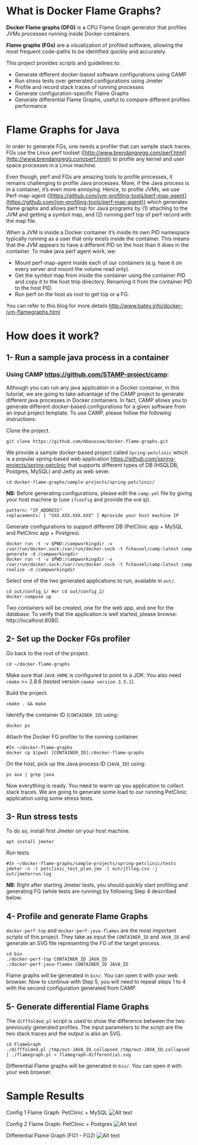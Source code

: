 
# What is Docker Flame Graphs?

**Docker Flame graphs (DFG)** is a CPU Flame Graph generator that profiles JVMs processes running inside Docker containers.

**Flame graphs (FGs)** are a visualization of profiled software, allowing the most frequent code-paths to be identified quickly and accurately.

This project provides scripts and guidelines to:
- Generate different docker-based software configurations using CAMP
- Run stress tests over generated configurations using Jmeter
- Profile and record stack traces of running processes
- Generate configuration-specific Flame Graphs
- Generate differential Flame Graphs, useful to compare different profiles performance

# Flame Graphs for Java

In order to generate FGs, one needs a profiler that can sample stack traces.
FGs use the Linux perf toolset ([http://www.brendangregg.com/perf.html](http://www.brendangregg.com/perf.html)) to profile any kernel and user space processes in a Linux machine.

Even though, perf and FGs are amazing tools to profile processes, it remains challenging to profile Java processes. More, if the Java process is in a container, it’s even more annoying. Hence, to profile JVMs, we use Perf-map-agent ([https://github.com/jvm-profiling-tools/perf-map-agent](https://github.com/jvm-profiling-tools/perf-map-agent)) which generates flame graphs and allows perf top for Java programs by (1) attaching to the JVM and getting a symbol map, and (2) running perf top of perf record with the map file.

When a JVM is inside a Docker container it’s inside its own PID namespace typically running as a user that only exists inside the container.
This means that the JVM appears to have a different PID on the host than it does in the container.
To make java perf agent work, we:

- Mount perf-map-agent inside each of our containers (e.g. have it on every server and mount the volume read only).
- Get the symbol map from inside the container using the container PID and copy it to the host tmp directory. Renaming it from the container PID to the host PID.
- Run perf on the host as root to get top or a FG.

You can refer to this blog for more details http://www.batey.info/docker-jvm-flamegraphs.html

# How does it work?

## 1- Run a sample java process in a container

### Using CAMP https://github.com/STAMP-project/camp:

Although you can run any java application in a Docker container, in this tutorial, we are going to take advantage of the CAMP project to generate different java processes in Docker containers. In fact, CAMP allows you to generate different docker-based configurations for a given software from an input project template. To use CAMP, please follow the following instructions:

Clone the project.
```
git clone https://github.com/mboussaa/docker-flame-graphs.git
```
We provide a sample docker-based project called `Spring-petclinic` which is a popular spring-based web application https://github.com/spring-projects/spring-petclinic that supports different types of DB (HSQLDB, Postgres, MySQL) and Jetty as web sever.
```
cd docker-flame-graphs/sample-projects/spring-petclinic/
```
**NB:** Before generating configurations, please edit the `camp.yml` file by giving your host machine ip (use `ifconfig` and provide the `en0` ip).
```
pattern: "IP_ADDRESS"
replacements: [ "XXX.XXX.XXX.XXX" ] #provide your host machine IP
```
Generate configurations to support different DB (PetClinic app + MySQL and PetClinic app + Postgres).
```
docker run -t -v $PWD:/campworkingdir -v /var/run/docker.sock:/var/run/docker.sock -t fchauvel/camp:latest camp generate -d /campworkingdir
docker run -t -v $PWD:/campworkingdir -v /var/run/docker.sock:/var/run/docker.sock -t fchauvel/camp:latest camp realize -d /campworkingdir
```
Select one of the two generated applications to run, available in `out/`.
```
cd out/config_1/ #or cd out/config_2/
docker-compose up
```
Two containers will be created, one for the web app, and one for the database.
To verify that the application is well started, please browse: http://localhost:8080.

## 2- Set up the Docker FGs profiler

Go back to the root of the project.
```
cd ~/docker-flame-graphs
```

Make sure that `JAVA_HOME` is configured to point to a JDK. You also need `cmake` >= 2.8.6 (tested version `cmake version 3.5.1`).

Build the project.

```
cmake . && make
```

Identify the container ID (`CONTAINER_ID`) using:

```
docker ps
```

Attach the Docker FG profiler to the running container.
```
#In ~/docker-flame-graphs
docker cp $(pwd) [CONTAINER_ID]:/docker-flame-graphs
```
On the host, pick up the Java process ID (`JAVA_ID`) using:
```
ps aux | grep java
```
Now everything is ready. You need to warm up you application to collect stack traces. We are going to generate some load to our running PetClinic application using some stress tests.

## 3- Run stress tests

To do so, install first Jmeter on your host machine.
```
apt install jmeter
```
Run tests.
```
#In ~/docker-flame-graphs/sample-projects/spring-petclinic/tests
jmeter -n -t petclinic_test_plan.jmx -l out/jtllog.csv -j out/jmeterrun.log
```
**NB:** Right after starting Jmeter tests, you should quickly start profiling and generating FG (while tests are running) by following Step 4 described below.
## 4- Profile and generate Flame Graphs

`docker-perf-top` and `docker-perf-java-flames` are the most important scripts of this project. They take as input the `CONTAINER_ID` and `JAVA_ID` and generate an SVG file representing the FG of the target process.
```
cd bin
./docker-perf-top CONTAINER_ID JAVA_ID
./docker-perf-java-flames CONTAINER_ID JAVA_ID
```
Flame graphs will be generated in `bin/`. You can open it with your web browser.
Now to continue with Step 5, you will need to repeat steps 1 to 4 with the second configuration generated from CAMP.

## 5- Generate differential Flame Graphs

The `difffolded.pl` script is used to show the difference between the two previously generated profiles. The input parameters to the script are the two stack traces and the output is also an SVG.
```
cd FlameGraph
./difffolded.pl /tmp/out-JAVA_ID.collapsed /tmp/out-JAVA_ID.collapsed | ./flamegraph.pl > flamegraph-differential.svg
```
Differential Flame graphs will be generated in `bin/`. You can open it with your web browser.
# Sample Results
Config 1 Flame Graph: PetClinic + MySQL
![Alt text](https://raw.githubusercontent.com/mboussaa/docker-flame-graphs/master/bin/flamegraph-13070-MS.svg?sanitize=true)

Config 2 Flame Graph: PetClinic + Postgres
![Alt text](https://raw.githubusercontent.com/mboussaa/docker-flame-graphs/master/bin/flamegraph-24343-PG.svg?sanitize=true)

Differential Flame Graph (FG1 - FG2)
![Alt text](https://raw.githubusercontent.com/mboussaa/docker-flame-graphs/master/bin/differential-flamegraph.svg?sanitize=true)
